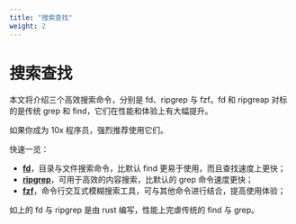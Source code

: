 ```yaml
---
title: "搜索查找"
weight: 2
---
```


# 搜索查找

本文将介绍三个高效搜索命令，分别是 fd、ripgrep 与 fzf。fd 和 ripgreap 对标的是传统 grep 和 find，它们在性能和体验上有大幅提升。

如果你成为 10x 程序员，强烈推荐使用它们。

快速一览：

- **[fd](https://github.com/sharkdp/fd)**，目录与文件搜索命令，比默认 find 更易于使用，而且查找速度上更快；
- **[ripgrep](https://github.com/BurntSushi/ripgrep)**，可用于高效的内容搜索，比默认的 grep 命令速度更快；
- **[fzf](https://github.com/junegunn/fzf)**，命令行交互式模糊搜索工具，可与其他命令进行结合，提高使用体验；

如上的 fd 与 ripgrep 是由 rust 编写，性能上完虐传统的 find 与 grep。

